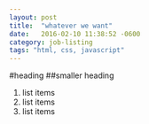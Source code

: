```yaml
---
layout: post
title:  "whatever we want"
date:   2016-02-10 11:38:52 -0600
category: job-listing
tags: "html, css, javascript"
---
```


#heading
##smaller heading
1. list items
1. list items
1. list items